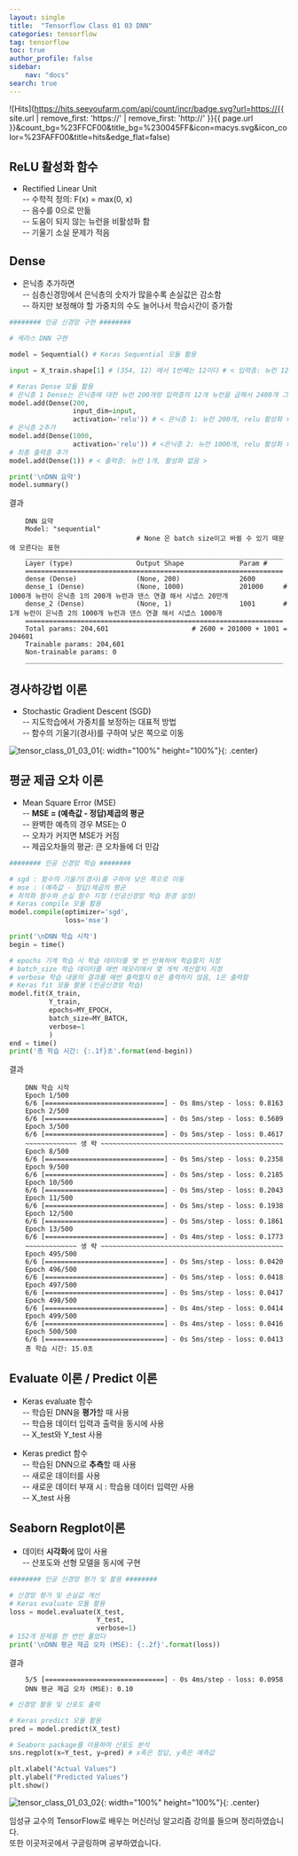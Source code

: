 ```yaml
---
layout: single
title:  "Tensorflow Class 01 03 DNN"
categories: tensorflow
tag: tensorflow
toc: true
author_profile: false
sidebar:
    nav: "docs"
search: true
---
```


![Hits](https://hits.seeyoufarm.com/api/count/incr/badge.svg?url=https://{{ site.url | remove_first: 'https://' | remove_first: 'http://' }}{{ page.url }}&count_bg=%23FFCF00&title_bg=%230045FF&icon=macys.svg&icon_color=%23FAFF00&title=hits&edge_flat=false)

## ReLU 활성화 함수
- Rectified Linear Unit  
-- 수학적 정의: F(x) = max(0, x)  
-- 음수를 0으로 만듦  
-- 도움이 되지 않는 뉴런을 비활성화 함  
-- 기울기 소실 문제가 적음  

## Dense  
- 은닉층 추가하면  
-- 심층신경망에서 은닉층의 숫자가 많을수록 손실값은 감소함  
-- 하지만 보정해야 할 가중치의 수도 늘어나서 학습시간이 증가함  

```python
######## 인공 신경망 구현 ########

# 케라스 DNN 구현

model = Sequential() # Keras Sequential 모듈 활용

input = X_train.shape[1] # (354, 12) 에서 1번째는 12이다 # < 입력층: 뉴런 12개 >

# Keras Dense 모듈 활용
# 은닉층 1 Dense는 은닉층에 대한 뉴런 200개랑 입력층의 12개 뉴런을 곱해서 2400개 그리고 은닉층 뉴런 200개 더해서 시냅스 총 2600개
model.add(Dense(200,
                input_dim=input,
                activation='relu')) # < 은닉층 1: 뉴런 200개, relu 활성화 >
# 은닉층 2추가
model.add(Dense(1000,
                activation='relu')) # <은닉층 2: 뉴런 1000개, relu 활성화 >
# 최종 출력층 추가
model.add(Dense(1)) # < 출력층: 뉴런 1개, 활성화 없음 >

print('\nDNN 요약')
model.summary()
```  

>  
결과  
```
    DNN 요약
    Model: "sequential"
                                # None 은 batch size이고 바뀔 수 있기 때문에 모른다는 표현
    _________________________________________________________________
    Layer (type)                Output Shape              Param #   
    =================================================================
    dense (Dense)               (None, 200)               2600      
    dense_1 (Dense)             (None, 1000)              201000     # 1000개 뉴런이 은닉층 1의 200개 뉴런과 덴스 연결 해서 시냅스 20만개
    dense_2 (Dense)             (None, 1)                 1001       # 1개 뉴런이 은닉층 2의 1000개 뉴런과 덴스 연결 해서 시냅스 1000개
    =================================================================
    Total params: 204,601                     # 2600 + 201000 + 1001 = 204601
    Trainable params: 204,601
    Non-trainable params: 0
    _________________________________________________________________
```  

## 경사하강법 이론  
- Stochastic Gradient Descent (SGD)  
-- 지도학습에서 가중치를 보정하는 대표적 방법  
-- 함수의 기울기(경사)를 구하여 낮은 쪽으로 이동  

![tensor_class_01_03_01](/images/2022-01-07-tensorflow_class_01_03/tensor_class_01_03_01.png){: width="100%" height="100%"}{: .center}

## 평균 제곱 오차 이론  
- Mean Square Error (MSE)  
-- **MSE = (예측값 - 정답)제곱의 평균**  
-- 완벽한 예측의 경우 MSE는 0  
-- 오차가 커지면 MSE가 커짐  
-- 제곱오차들의 평균: 큰 오차들에 더 민감  

```python
######## 인공 신경망 학습 ########

# sgd : 함수의 기울기(경사)를 구하여 낮은 쪽으로 이동
# mse : (예측값 - 정답)제곱의 평균
# 최적화 함수와 손실 함수 지정 (인공신경망 학습 환경 설정)
# Keras compile 모듈 활용
model.compile(optimizer='sgd',
              loss='mse')

print('\nDNN 학습 시작')
begin = time()

# epochs 기계 학습 시 학습 데이터를 몇 번 반복하여 학습할지 지정
# batch_size 학습 데이터를 매번 메모리에서 몇 개씩 계산할지 지정
# verbose 학습 내용의 결과를 매번 출력할지 0은 출력하지 않음, 1은 출력함
# Keras fit 모듈 활용 (인공신경망 학습)
model.fit(X_train,
          Y_train,
          epochs=MY_EPOCH,
          batch_size=MY_BATCH,
          verbose=1
          )
end = time()
print('총 학습 시간: {:.1f}초'.format(end-begin))
```  

>  
결과  
```
    DNN 학습 시작
    Epoch 1/500
    6/6 [==============================] - 0s 8ms/step - loss: 0.8163
    Epoch 2/500
    6/6 [==============================] - 0s 5ms/step - loss: 0.5689
    Epoch 3/500
    6/6 [==============================] - 0s 5ms/step - loss: 0.4617
    ~~~~~~~~~~~~~ 생 략 ~~~~~~~~~~~~~~~~~~~~~~~~~~~~~~~~~~~~~~~~~~~~~~
    Epoch 8/500
    6/6 [==============================] - 0s 5ms/step - loss: 0.2358
    Epoch 9/500
    6/6 [==============================] - 0s 5ms/step - loss: 0.2185
    Epoch 10/500
    6/6 [==============================] - 0s 5ms/step - loss: 0.2043
    Epoch 11/500
    6/6 [==============================] - 0s 5ms/step - loss: 0.1938
    Epoch 12/500
    6/6 [==============================] - 0s 5ms/step - loss: 0.1861
    Epoch 13/500
    6/6 [==============================] - 0s 4ms/step - loss: 0.1773
    ~~~~~~~~~~~~~ 생 략 ~~~~~~~~~~~~~~~~~~~~~~~~~~~~~~~~~~~~~~~~~~~~~~
    Epoch 495/500
    6/6 [==============================] - 0s 5ms/step - loss: 0.0420
    Epoch 496/500
    6/6 [==============================] - 0s 5ms/step - loss: 0.0418
    Epoch 497/500
    6/6 [==============================] - 0s 5ms/step - loss: 0.0417
    Epoch 498/500
    6/6 [==============================] - 0s 4ms/step - loss: 0.0414
    Epoch 499/500
    6/6 [==============================] - 0s 4ms/step - loss: 0.0416
    Epoch 500/500
    6/6 [==============================] - 0s 5ms/step - loss: 0.0413
    총 학습 시간: 15.0초
```  

## Evaluate 이론 / Predict 이론  
- Keras evaluate 함수  
-- 학습된 DNN을 **평가**할 때 사용  
-- 학습용 데이터 입력과 출력을 동시에 사용  
-- X_test와 Y_test 사용  

- Keras predict 함수  
-- 학습된 DNN으로 **추측**할 때 사용  
-- 새로운 데이터를 사용  
-- 새로운 데이터 부재 시 : 학습용 데이터 입력만 사용  
-- X_test 사용  

## Seaborn Regplot이론  
- 데이터 **시각화**에 많이 사용  
-- 산포도와 선형 모델을 동시에 구현  

```python
######## 인공 신경망 평가 및 활용 ########

# 신경망 평가 및 손실값 계산
# Keras evaluate 모듈 활용
loss = model.evaluate(X_test,
                      Y_test,
                      verbose=1)
# 152개 문제를 한 번만 풀었다
print('\nDNN 평균 제곱 오차 (MSE): {:.2f}'.format(loss))
```  

>  
결과  
```
    5/5 [==============================] - 0s 4ms/step - loss: 0.0958
    DNN 평균 제곱 오차 (MSE): 0.10
```

```python
# 신경망 활용 및 산포도 출력

# Keras predict 모듈 활용
pred = model.predict(X_test)

# Seaborn package를 이용하여 산포도 분석
sns.regplot(x=Y_test, y=pred) # x축은 정답, y축은 예측값

plt.xlabel("Actual Values")
plt.ylabel("Predicted Values")
plt.show()
```   

![tensor_class_01_03_02](/images/2022-01-07-tensorflow_class_01_03/tensor_class_01_03_02.png){: width="100%" height="100%"}{: .center}


임성규 교수의 TensorFlow로 배우는 머신러닝 알고리즘 강의를 들으며 정리하였습니다.  
또한 이곳저곳에서 구글링하며 공부하였습니다.  
